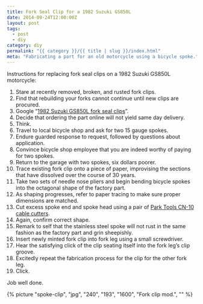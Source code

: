 ```yaml
---
title: Fork Seal Clip for a 1982 Suzuki GS850L
date: 2014-09-24T12:00:00Z
layout: post
tags:
  - post
  - diy
category: diy
permalink: "{{ category }}/{{ title | slug }}/index.html"
meta: "Fabricating a part for an old motorcycle using a bicycle spoke."
---
```


Instructions for replacing fork seal clips on a 1982 Suzuki GS850L motorcycle:

1. Stare at recently removed, broken, and rusted fork clips.
2. Find that rebuilding your forks cannot continue until new clips are procured.
3. Google &ldquo;[1982 Suzuki GS850L fork seal clips](https://www.google.com/#q=1982+Suzuki+GS850L+fork+seal+clips)&rdquo;.
4. Decide that ordering the part online will not yield same day delivery.
5. Think.
6. Travel to local bicycle shop and ask for two 15 gauge spokes.
7. Endure guarded response to request, followed by questions about application.
8. Convince bicycle shop employee that you are indeed worthy of paying for two spokes.
9. Return to the garage with two spokes, six dollars poorer.
10. Trace existing fork clip onto a piece of paper, improvising the sections that have dissolved over the course of 30 years.
11. Take two sets of needle nose pliers and begin bending bicycle spokes into the octagonal shape of the factory part.
12. As shaping progresses, refer to paper tracing to make sure proper dimensions are matched.
13. Cut excess spoke end and spoke head using a pair of [Park Tools CN-10 cable cutters](https://www.parktool.com/en-us/product/professional-cable-and-housing-cutter-cn-10).
14. Again, confirm correct shape.
15. Remark to self that the stainless steel spoke will not rust in the same fashion as the factory part and grin sheepishly.
16. Insert newly minted fork clip into fork leg using a small screwdriver.
17. Hear the satisfying click of the clip seating itself into the fork leg&rsquo;s clip groove.
18. Excitedly repeat the fabrication process for the clip for the other fork leg.
19. Click.

Job well done.

{% picture "spoke-clip", "jpg", "240", "193", "1600", "Fork clip mod.", "" %}
